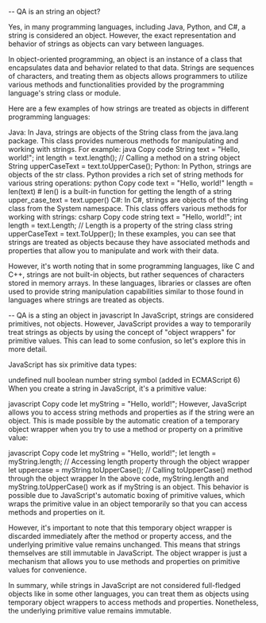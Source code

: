 -- QA
is an string an object?

Yes, in many programming languages, including Java, Python, and C#, a string is considered an object. However, the exact representation and behavior of strings as objects can vary between languages.

In object-oriented programming, an object is an instance of a class that encapsulates data and behavior related to that data. Strings are sequences of characters, and treating them as objects allows programmers to utilize various methods and functionalities provided by the programming language's string class or module.

Here are a few examples of how strings are treated as objects in different programming languages:

Java:
In Java, strings are objects of the String class from the java.lang package. This class provides numerous methods for manipulating and working with strings. For example:
java
Copy code
String text = "Hello, world!";
int length = text.length();  // Calling a method on a string object
String upperCaseText = text.toUpperCase();
Python:
In Python, strings are objects of the str class. Python provides a rich set of string methods for various string operations:
python
Copy code
text = "Hello, world!"
length = len(text)  # len() is a built-in function for getting the length of a string
upper_case_text = text.upper()
C#:
In C#, strings are objects of the string class from the System namespace. This class offers various methods for working with strings:
csharp
Copy code
string text = "Hello, world!";
int length = text.Length;  // Length is a property of the string class
string upperCaseText = text.ToUpper();
In these examples, you can see that strings are treated as objects because they have associated methods and properties that allow you to manipulate and work with their data.

However, it's worth noting that in some programming languages, like C and C++, strings are not built-in objects, but rather sequences of characters stored in memory arrays. In these languages, libraries or classes are often used to provide string manipulation capabilities similar to those found in languages where strings are treated as objects.


-- QA
is a sting an object in javascript
In JavaScript, strings are considered primitives, not objects. However, JavaScript provides a way to temporarily treat strings as objects by using the concept of "object wrappers" for primitive values. This can lead to some confusion, so let's explore this in more detail.

JavaScript has six primitive data types:

undefined
null
boolean
number
string
symbol (added in ECMAScript 6)
When you create a string in JavaScript, it's a primitive value:

javascript
Copy code
let myString = "Hello, world!";
However, JavaScript allows you to access string methods and properties as if the string were an object. This is made possible by the automatic creation of a temporary object wrapper when you try to use a method or property on a primitive value:

javascript
Copy code
let myString = "Hello, world!";
let length = myString.length; // Accessing length property through the object wrapper
let uppercase = myString.toUpperCase(); // Calling toUpperCase() method through the object wrapper
In the above code, myString.length and myString.toUpperCase() work as if myString is an object. This behavior is possible due to JavaScript's automatic boxing of primitive values, which wraps the primitive value in an object temporarily so that you can access methods and properties on it.

However, it's important to note that this temporary object wrapper is discarded immediately after the method or property access, and the underlying primitive value remains unchanged. This means that strings themselves are still immutable in JavaScript. The object wrapper is just a mechanism that allows you to use methods and properties on primitive values for convenience.

In summary, while strings in JavaScript are not considered full-fledged objects like in some other languages, you can treat them as objects using temporary object wrappers to access methods and properties. Nonetheless, the underlying primitive value remains immutable.
